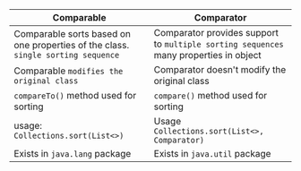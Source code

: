

| Comparable | Comparator |
|----------|------------|
| Comparable sorts based on one properties of the class. `single sorting sequence` | Comparator provides support to `multiple sorting sequences` many properties in object |
| Comparable `modifies the original class` | Comparator doesn't modify the original class |
| `compareTo()` method used for sorting | `compare()` method used for sorting |
| usage: `Collections.sort(List<>)` | Usage `Collections.sort(List<>, Comparator)` |
| Exists in `java.lang` package | Exists in `java.util` package |
